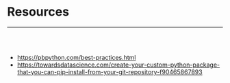 # **Resources**

---

<br><br>

- <https://pbpython.com/best-practices.html>
- <https://towardsdatascience.com/create-your-custom-python-package-that-you-can-pip-install-from-your-git-repository-f90465867893>

<br><br>
